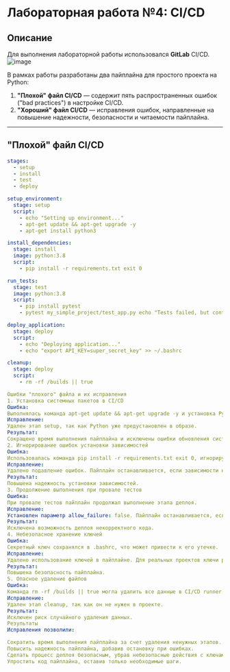 # **Лабораторная работа №4: CI/CD**

## **Описание**

Для выполнения лабораторной работы использовался **GitLab** CI/CD.  
![image](https://github.com/user-attachments/assets/18824875-5c5c-4db6-ad39-0b926f719c82)

В рамках работы разработаны два пайплайна для простого проекта на Python:  

1. **"Плохой" файл CI/CD** — содержит пять распространенных ошибок ("bad practices") в настройке CI/CD.  
2. **"Хороший" файл CI/CD** — исправления ошибок, направленные на повышение надежности, безопасности и читаемости пайплайна.  

---

## **"Плохой" файл CI/CD**
```yaml
stages:
  - setup
  - install
  - test
  - deploy

setup_environment:
  stage: setup
  script:
    - echo "Setting up environment..."
    - apt-get update && apt-get upgrade -y 
    - apt-get install python3 

install_dependencies:
  stage: install
  image: python:3.8
  script:
    - pip install -r requirements.txt exit 0  

run_tests:
  stage: test
  image: python:3.8
  script:
    - pip install pytest
    - pytest my_simple_project/test_app.py echo "Tests failed, but continuing..." 

deploy_application:
  stage: deploy
  script:
    - echo "Deploying application..."
    - echo "export API_KEY=super_secret_key" >> ~/.bashrc

cleanup:
  stage: deploy
  script:
    - rm -rf /builds || true

Ошибки "плохого" файла и их исправления
1. Установка системных пакетов в CI/CD
Ошибка:
Выполнялась команда apt-get update && apt-get upgrade -y и установка Python через apt-get install python3, что избыточно при использовании Docker-образа с предустановленным окружением.
Исправление:
Удален этап setup, так как Python уже предустановлен в образе.
Результат:
Сокращено время выполнения пайплайна и исключены ошибки обновления системы.
2. Игнорирование ошибок установки зависимостей
Ошибка:
Использовалась команда pip install -r requirements.txt exit 0, игнорирующая ошибки установки зависимостей.
Исправление:
Удалено подавление ошибок. Пайплайн останавливается, если зависимости не установлены.
Результат:
Повышена надежность установки зависимостей.
3. Продолжение выполнения при провале тестов
Ошибка:
При провале тестов пайплайн продолжал выполнение этапа деплоя.
Исправление:
Установлен параметр allow_failure: false. Пайплайн останавливается, если тесты не пройдены.
Результат:
Исключена возможность деплоя некорректного кода.
4. Небезопасное хранение ключей
Ошибка:
Секретный ключ сохранялся в .bashrc, что может привести к его утечке.
Исправление:
Удалено использование ключей в пайплайне. Для реальных проектов ключи рекомендуется хранить в защищенных переменных.
Результат:
Повышена безопасность пайплайна.
5. Опасное удаление файлов
Ошибка:
Команда rm -rf /builds || true могла удалить все данные в CI/CD runner.
Исправление:
Удален этап cleanup, так как он не нужен в проекте.
Результат:
Исключен риск случайного удаления данных.
Результаты
Исправления позволили:

Сократить время выполнения пайплайна за счет удаления ненужных этапов.
Повысить надежность пайплайна, добавив остановку при ошибках.
Сделать процесс деплоя безопасным, убрав небезопасные действия с ключами.
Упростить код пайплайна, оставив только необходимые шаги.
